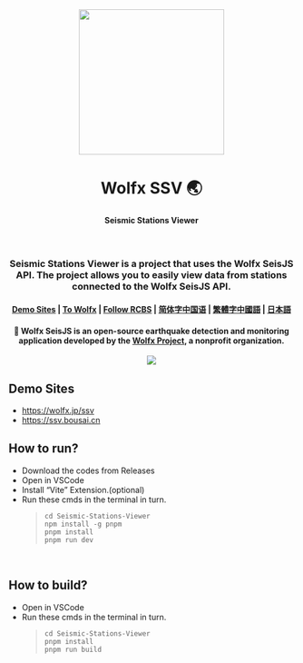 <div align="center">
  <image width="256em" src="https://github.com/user-attachments/assets/84003231-98c7-4b10-a761-f5bcf01a3adb" />
 </div>
<h1 align="center">Wolfx SSV 🌏</h1>
    <h4 align="center">Seismic Stations Viewer </h4><br>



<h3 align="center">Seismic Stations Viewer is a project that uses the Wolfx SeisJS API. The project allows you to easily view data from stations connected to the Wolfx SeisJS API.</h3>

<h4 align="center">
<a href=https://wolfx.jp/ssv>Demo Sites</a> | 
<a href=https://wolfx.jp>To Wolfx</a> |
<a href=https://x.com/realcodestudio>Follow RCBS</a> |
<a href=zh.md>简体字中国语</a> |
<a href=zht.md>繁體字中國語</a> |  
<a href=ja.md>日本語</a>


<div align="center">
<h4 align="center"> 🚨 Wolfx SeisJS is an open-source earthquake detection and monitoring application developed by the <a href=https://github.com/WolfxProject>Wolfx Project</a>, a nonprofit organization. </h3>

 </div>
<div align="center">
  <image src="https://github.com/user-attachments/assets/8bf5b723-5976-4c0a-895a-56ce34550f38" />
</div>

## Demo Sites
- https://wolfx.jp/ssv
- https://ssv.bousai.cn
 
## How to run?
- Download the codes from Releases
- Open in VSCode
- Install “Vite” Extension.(optional)
- Run these cmds in the terminal in turn.
  > `cd Seismic-Stations-Viewer`<br>
  > `npm install -g pnpm`<br>
  > `pnpm install`<br>
  > `pnpm run dev`<br>

<br>
 
## How to build?
- Open in VSCode
- Run these cmds in the terminal in turn.
  > `cd Seismic-Stations-Viewer`<br>
  > `pnpm install`<br>
  > `pnpm run build`<br>
